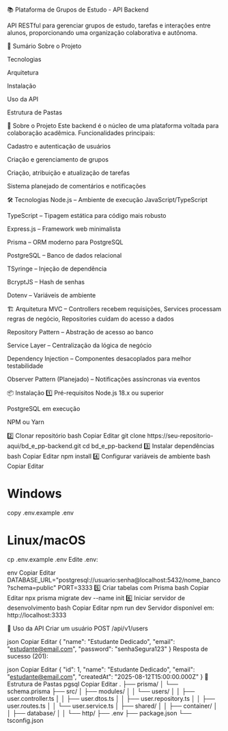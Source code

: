 
📚 Plataforma de Grupos de Estudo - API Backend






API RESTful para gerenciar grupos de estudo, tarefas e interações entre alunos, proporcionando uma organização colaborativa e autônoma.

📑 Sumário
Sobre o Projeto

Tecnologias

Arquitetura

Instalação

Uso da API

Estrutura de Pastas

🚀 Sobre o Projeto
Este backend é o núcleo de uma plataforma voltada para colaboração acadêmica.
Funcionalidades principais:

Cadastro e autenticação de usuários

Criação e gerenciamento de grupos

Criação, atribuição e atualização de tarefas

Sistema planejado de comentários e notificações

🛠 Tecnologias
Node.js – Ambiente de execução JavaScript/TypeScript

TypeScript – Tipagem estática para código mais robusto

Express.js – Framework web minimalista

Prisma – ORM moderno para PostgreSQL

PostgreSQL – Banco de dados relacional

TSyringe – Injeção de dependência

BcryptJS – Hash de senhas

Dotenv – Variáveis de ambiente

🏗 Arquitetura
MVC – Controllers recebem requisições, Services processam regras de negócio, Repositories cuidam do acesso a dados

Repository Pattern – Abstração de acesso ao banco

Service Layer – Centralização da lógica de negócio

Dependency Injection – Componentes desacoplados para melhor testabilidade

Observer Pattern (Planejado) – Notificações assíncronas via eventos

📦 Instalação
1️⃣ Pré-requisitos
Node.js 18.x ou superior

PostgreSQL em execução

NPM ou Yarn

2️⃣ Clonar repositório
bash
Copiar
Editar
git clone https://seu-repositorio-aqui/bd_e_pp-backend.git
cd bd_e_pp-backend
3️⃣ Instalar dependências
bash
Copiar
Editar
npm install
4️⃣ Configurar variáveis de ambiente
bash
Copiar
Editar
# Windows
copy .env.example .env

# Linux/macOS
cp .env.example .env
Edite .env:

env
Copiar
Editar
DATABASE_URL="postgresql://usuario:senha@localhost:5432/nome_banco?schema=public"
PORT=3333
5️⃣ Criar tabelas com Prisma
bash
Copiar
Editar
npx prisma migrate dev --name init
6️⃣ Iniciar servidor de desenvolvimento
bash
Copiar
Editar
npm run dev
Servidor disponível em: http://localhost:3333

📡 Uso da API
Criar um usuário
POST /api/v1/users

json
Copiar
Editar
{
  "name": "Estudante Dedicado",
  "email": "estudante@email.com",
  "password": "senhaSegura123"
}
Resposta de sucesso (201):

json
Copiar
Editar
{
  "id": 1,
  "name": "Estudante Dedicado",
  "email": "estudante@email.com",
  "createdAt": "2025-08-12T15:00:00.000Z"
}
📂 Estrutura de Pastas
pgsql
Copiar
Editar
.
├── prisma/
│   └── schema.prisma
├── src/
│   ├── modules/
│   │   └── users/
│   │       ├── user.controller.ts
│   │       ├── user.dtos.ts
│   │       ├── user.repository.ts
│   │       ├── user.routes.ts
│   │       └── user.service.ts
│   ├── shared/
│   │   ├── container/
│   │   ├── database/
│   │   └── http/
├── .env
├── package.json
└── tsconfig.json